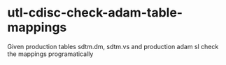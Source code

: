 # utl-cdisc-check-adam-table-mappings
Given production tables sdtm.dm, sdtm.vs and production adam sl check the mappings programatically

